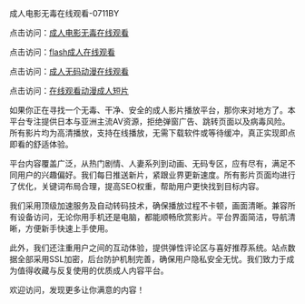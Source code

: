 成人电影无毒在线观看-0711BY

点击访问：<a href="https://heiliaoe8ajia.pages.dev">成人电影无毒在线观看</a>

点击访问：<a href="https://heiliaoga6s9v.pages.dev">flash成人在线观看</a>

点击访问：<a href="https://heiliao2dmwwy.pages.dev">成人无码动漫在线观看</a>

点击访问：<a href="https://heiliaozj3tjd.pages.dev">在线观看动漫成人短片</a>



如果你正在寻找一个无毒、干净、安全的成人影片播放平台，那你来对地方了。本平台专注提供日本与亚洲主流AV资源，拒绝弹窗广告、跳转页面以及病毒风险。所有影片均为高清播放，支持在线播放，无需下载软件或等待缓冲，真正实现即点即看的舒适体验。

平台内容覆盖广泛，从热门剧情、人妻系列到动画、无码专区，应有尽有，满足不同用户的兴趣偏好。我们每日推送新片，紧跟业界更新速度。所有影片页面均进行了优化，关键词布局合理，提高SEO权重，帮助用户更快找到目标内容。

我们采用顶级加速服务及自动转码技术，确保播放过程不卡顿，画面清晰。兼容所有设备访问，无论你用手机还是电脑，都能顺畅欣赏影片。平台界面简洁，导航清晰，方便新手快速上手使用。

此外，我们还注重用户之间的互动体验，提供弹性评论区与喜好推荐系统。站点数据全部采用SSL加密，后台防护机制完善，确保用户隐私安全无忧。我们致力于成为值得收藏与反复使用的优质成人内容平台。

欢迎访问，发现更多让你满意的内容！

<span style="display:none;">[Canonical link]( https://github.com/sile12214/riben83 )</span>

